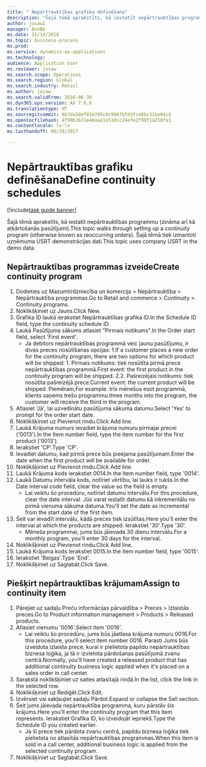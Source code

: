```yaml
--- 
title: " Nepārtrauktības grafiku definēšana"
description: "Šajā tēmā aprakstīts, kā iestatīt nepārtrauktības programmu (zināma arī kā atkārtošanās pasūtījumi)."
author: josaw1
manager: AnnBe
ms.date: 11/14/2016
ms.topic: business-process
ms.prod: 
ms.service: dynamics-ax-applications
ms.technology: 
audience: Application User
ms.reviewer: josaw
ms.search.scope: Operations
ms.search.region: Global
ms.search.industry: Retail
ms.author: josaw
ms.search.validFrom: 2016-06-30
ms.dyn365.ops.version: AX 7.0.0
ms.translationtype: HT
ms.sourcegitcommit: 663da58ef01b705c0c984fbfd3fce8bc31be04c6
ms.openlocfilehash: 4f99b3b71e46aae1e510cc24efe2f99f1a258fa1
ms.contentlocale: lv-lv
ms.lasthandoff: 08/29/2017

---
```

# <a name="define-continuity-schedules"></a><span data-ttu-id="7fc56-103"> Nepārtrauktības grafiku definēšana</span><span class="sxs-lookup"><span data-stu-id="7fc56-103">Define continuity schedules</span></span>

[!include[task guide banner](../includes/task-guide-banner.md)]

<span data-ttu-id="7fc56-104">Šajā tēmā aprakstīts, kā iestatīt nepārtrauktības programmu (zināma arī kā atkārtošanās pasūtījumi).</span><span class="sxs-lookup"><span data-stu-id="7fc56-104">This topic walks through setting up a continuity program (otherwise known as reoccurring orders).</span></span> <span data-ttu-id="7fc56-105">Šajā tēmā tiek izmantoti uzņēmuma USRT demonstrācijas dati.</span><span class="sxs-lookup"><span data-stu-id="7fc56-105">This topic uses company USRT in the demo data.</span></span>


## <a name="create-continuity-program"></a><span data-ttu-id="7fc56-106">Nepārtrauktības programmas izveide</span><span class="sxs-lookup"><span data-stu-id="7fc56-106">Create continuity program</span></span>
1. <span data-ttu-id="7fc56-107">Dodieties uz Mazumtirdzniecība un komercija > Nepārtrauktība > Nepārtrauktība programmas.</span><span class="sxs-lookup"><span data-stu-id="7fc56-107">Go to Retail and commerce > Continuity > Continuity programs.</span></span>
2. <span data-ttu-id="7fc56-108">Noklikšķiniet uz Jauns.</span><span class="sxs-lookup"><span data-stu-id="7fc56-108">Click New.</span></span>
3. <span data-ttu-id="7fc56-109">Grafika ID laukā ierakstiet Nepārtrauktības grafika ID.</span><span class="sxs-lookup"><span data-stu-id="7fc56-109">In the Schedule ID field, type the continuity schedule ID.</span></span>
4. <span data-ttu-id="7fc56-110">Laukā Pasūtījuma sākums atlasiet "Pirmais notikums".</span><span class="sxs-lookup"><span data-stu-id="7fc56-110">In the Order start field, select 'First event'.</span></span>
    * <span data-ttu-id="7fc56-111">Ja debitors nepārtrauktības programmā veic jaunu pasūtījumu, ir divas preces nosūtīšanas opcijas: 1.</span><span class="sxs-lookup"><span data-stu-id="7fc56-111">If a customer places a new order for the continuity program, there are two options for which product will be shipped:  1.</span></span> <span data-ttu-id="7fc56-112">Pirmais notikums: tiek nosūtīta pirmā prece nepārtrauktības programmā.</span><span class="sxs-lookup"><span data-stu-id="7fc56-112">First event: the first product in the continuity program will be shipped.</span></span>  <span data-ttu-id="7fc56-113">2.</span><span class="sxs-lookup"><span data-stu-id="7fc56-113">2.</span></span> <span data-ttu-id="7fc56-114">Pašreizējais notikums: tiek nosūtīta pašreizējā prece.</span><span class="sxs-lookup"><span data-stu-id="7fc56-114">Current event: the current product will be shipped.</span></span> <span data-ttu-id="7fc56-115">Piemēram,</span><span class="sxs-lookup"><span data-stu-id="7fc56-115">For example.</span></span> <span data-ttu-id="7fc56-116">trīs mēnešus esot programmā, klients saņems trešo programmu.</span><span class="sxs-lookup"><span data-stu-id="7fc56-116">three months into the program, the customer will receive the third in the program.</span></span>  
5. <span data-ttu-id="7fc56-117">Atlasiet 'Jā', lai uzvedinātu pasūtījuma sākuma datumu.</span><span class="sxs-lookup"><span data-stu-id="7fc56-117">Select 'Yes' to prompt for the order start date.</span></span>
6. <span data-ttu-id="7fc56-118">Noklikšķiniet uz Pievienot rindu.</span><span class="sxs-lookup"><span data-stu-id="7fc56-118">Click Add line.</span></span>
7. <span data-ttu-id="7fc56-119">Laukā Krājuma numurs ievadiet krājuma numuru pirmajai precei ('0013').</span><span class="sxs-lookup"><span data-stu-id="7fc56-119">In the Item number field, type the item number for the first product ('0013').</span></span>
8. <span data-ttu-id="7fc56-120">Ierakstiet 'CP'.</span><span class="sxs-lookup"><span data-stu-id="7fc56-120">Type 'CP'.</span></span>
9. <span data-ttu-id="7fc56-121">Ievadiet datumu, kad pirmā prece būs pieejama pasūtījumam.</span><span class="sxs-lookup"><span data-stu-id="7fc56-121">Enter the date when the first product will be available for order.</span></span>
10. <span data-ttu-id="7fc56-122">Noklikšķiniet uz Pievienot rindu.</span><span class="sxs-lookup"><span data-stu-id="7fc56-122">Click Add line.</span></span>
11. <span data-ttu-id="7fc56-123">Laukā Krājuma kods ierakstiet 0014.</span><span class="sxs-lookup"><span data-stu-id="7fc56-123">In the Item number field, type '0014'.</span></span>
12. <span data-ttu-id="7fc56-124">Laukā Datumu intervāla kods, notīriet vērtību, lai lauks ir tukšs.</span><span class="sxs-lookup"><span data-stu-id="7fc56-124">In the Date interval code field, clear the value so the field is empty.</span></span>
    * <span data-ttu-id="7fc56-125">Lai veiktu šo procedūru, notīriet datumu intervālu.</span><span class="sxs-lookup"><span data-stu-id="7fc56-125">For this procedure, clear the date interval.</span></span> <span data-ttu-id="7fc56-126">Jūs varat iestatīt datumu kā inkrementālu no pirmā vienuma sākuma datuma.</span><span class="sxs-lookup"><span data-stu-id="7fc56-126">You'll set the date as incremental from the start date of the first item.</span></span>  
13. <span data-ttu-id="7fc56-127">Šeit var ievadīt intervālu, kādā preces tiek izsūtītas.</span><span class="sxs-lookup"><span data-stu-id="7fc56-127">Here you'll enter the interval at which the products are shipped.</span></span> <span data-ttu-id="7fc56-128">Ierakstiet '30'.</span><span class="sxs-lookup"><span data-stu-id="7fc56-128">Type '30'.</span></span>
    * <span data-ttu-id="7fc56-129">Mēneša programmai, jums būs jāievada 30 dienu intervālu.</span><span class="sxs-lookup"><span data-stu-id="7fc56-129">For a monthly program, you'll enter 30 days for the interval.</span></span>  
14. <span data-ttu-id="7fc56-130">Noklikšķiniet uz Pievienot rindu.</span><span class="sxs-lookup"><span data-stu-id="7fc56-130">Click Add line.</span></span>
15. <span data-ttu-id="7fc56-131">Laukā Krājuma kods ierakstiet 0015.</span><span class="sxs-lookup"><span data-stu-id="7fc56-131">In the Item number field, type '0015'.</span></span>
16. <span data-ttu-id="7fc56-132">Ierakstiet 'Beigas'.</span><span class="sxs-lookup"><span data-stu-id="7fc56-132">Type 'End'.</span></span>
17. <span data-ttu-id="7fc56-133">Noklikšķiniet uz Saglabāt.</span><span class="sxs-lookup"><span data-stu-id="7fc56-133">Click Save.</span></span>

## <a name="assign-to-continuity-item"></a><span data-ttu-id="7fc56-134">Piešķirt nepārtrauktības krājumam</span><span class="sxs-lookup"><span data-stu-id="7fc56-134">Assign to continuity item</span></span>
1. <span data-ttu-id="7fc56-135">Pārejiet uz sadaļu Preču informācijas pārvaldība > Preces > Izlaistās preces.</span><span class="sxs-lookup"><span data-stu-id="7fc56-135">Go to Product information management > Products > Released products.</span></span>
2. <span data-ttu-id="7fc56-136">Atlasiet vienumu '0016'.</span><span class="sxs-lookup"><span data-stu-id="7fc56-136">Select item '0016'.</span></span>
    * <span data-ttu-id="7fc56-137">Lai veiktu šo procedūru, jums būs jāatlasa krājuma numuru 0016.</span><span class="sxs-lookup"><span data-stu-id="7fc56-137">For this procedure, you'll select item number 0016.</span></span> <span data-ttu-id="7fc56-138">Parasti Jums būs izveidota izlaista prece, kurai ir pielietota papildu nepārtrauktības biznesa loģika, ja tā ir izvietota pārdošanas pasūtījumā zvanu centrā.</span><span class="sxs-lookup"><span data-stu-id="7fc56-138">Normally, you'll have created a released product that has additional continuity business logic applied when it's placed on a sales order in call center.</span></span>  
3. <span data-ttu-id="7fc56-139">Sarakstā noklikšķiniet uz saites atlasītajā rindā.</span><span class="sxs-lookup"><span data-stu-id="7fc56-139">In the list, click the link in the selected row.</span></span>
4. <span data-ttu-id="7fc56-140">Noklikšķiniet uz Rediģēt.</span><span class="sxs-lookup"><span data-stu-id="7fc56-140">Click Edit.</span></span>
5. <span data-ttu-id="7fc56-141">Izvērsiet vai sakļaujiet sadaļu Pārdot.</span><span class="sxs-lookup"><span data-stu-id="7fc56-141">Expand or collapse the Sell section.</span></span>
6. <span data-ttu-id="7fc56-142">Šeit jums jāievada nepārtrauktība programma, kuru pārstāv šis krājums.</span><span class="sxs-lookup"><span data-stu-id="7fc56-142">Here you'll enter the continuity program that this item represents.</span></span> <span data-ttu-id="7fc56-143">Ierakstiet Grafika ID, ko izveidojāt iepriekš.</span><span class="sxs-lookup"><span data-stu-id="7fc56-143">Type the Schedule ID you created earlier.</span></span>
    * <span data-ttu-id="7fc56-144">Ja šī prece tiek pārdota zvanu centrā, papildu biznesa loģika tiek pielietota no atlasītās nepārtrauktības programmas.</span><span class="sxs-lookup"><span data-stu-id="7fc56-144">When this item is sold in a call center, additional business logic is applied from the selected continuity program.</span></span>  
7. <span data-ttu-id="7fc56-145">Noklikšķiniet uz Saglabāt.</span><span class="sxs-lookup"><span data-stu-id="7fc56-145">Click Save.</span></span>


